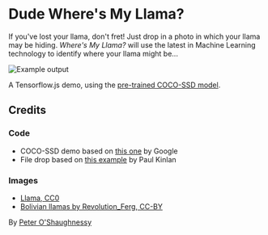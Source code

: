 Dude Where's My Llama?
======================

If you've lost your llama, don't fret! Just drop in a photo in which your llama may be hiding. _Where's My Llama?_ will use the latest in Machine Learning technology to identify where your llama might be...

<img src="https://cdn.glitch.com/4b29670e-6be3-413b-8c8a-741453e51d8e%2Fexample.jpg?1550353316397" alt="Example output"/>

A Tensorflow.js demo, using the [pre-trained COCO-SSD model](https://github.com/tensorflow/tfjs-models/tree/master/coco-ssd).

## Credits

### Code

* COCO-SSD demo based on [this one](https://github.com/tensorflow/tfjs-models/tree/master/coco-ssd/demo) by Google
* File drop based on [this example](https://glitch.com/edit/#!/file-drop-element) by Paul Kinlan

### Images

* [Llama, CC0](https://www.publicdomainpictures.net/en/view-image.php?image=215343&picture=llama)
* [Bolivian llamas by Revolution_Ferg, CC-BY](https://www.flickr.com/photos/11795120@N06/3298070598)

By [Peter O'Shaughnessy](https://twitter.com/poshaughnessy)